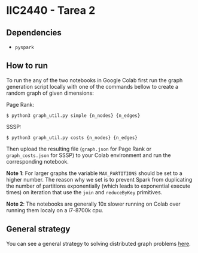 # IIC2440 - Tarea 2

## Dependencies

- `pyspark`

## How to run

To run the any of the two notebooks in Google Colab first run the graph
generation script locally with one of the commands bellow to create a random
graph of given dimensions:

Page Rank:
```
$ python3 graph_util.py simple {n_nodes} {n_edges}
```

SSSP:
```
$ python3 graph_util.py costs {n_nodes} {n_edges}
```

Then upload the resulting file (`graph.json` for Page Rank or
`graph_costs.json` for SSSP) to your Colab environment and run the
corresponding notebook.

**Note 1**: For larger graphs the variable `MAX_PARTITIONS` should be set to a
higher number. The reason why we set is to prevent Spark from duplicating the
number of partitions exponentially (which leads to exponential execute times)
on iteration that use the `join` and `reduceByKey` primitives.

**Note 2**: The notebooks are generally 10x slower running on Colab over
running them localy on a i7-8700k cpu.

## General strategy

You can see a general strategy to solving distributed graph problems
[here](https://youtu.be/FtOcb2t8S0o).

